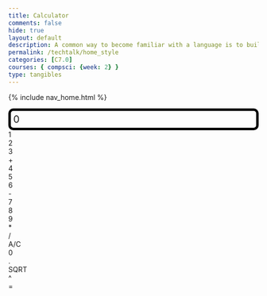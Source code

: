 ```yaml
---
title: Calculator
comments: false
hide: true
layout: default
description: A common way to become familiar with a language is to build a calculator.  This calculator shows off button with actions.
permalink: /techtalk/home_style
categories: [C7.0]
courses: { compsci: {week: 2} }
type: tangibles
---
```


<!-- 
Hack 0: Right justify result
Hack 1: Test conditions on small, big, and decimal numbers, report on findings. Fix issues.
Hack 2: Add the common math operation that is missing from calculator
Hack 3: Implement 1 number operation (ie SQRT) 
-->

<!-- 
HTML implementation of the calculator. 
-->

{% include nav_home.html %}

<!-- 
    Style and Action are aligned with HRML class definitions
    style.css contains majority of style definition (number, operation, clear, and equals)
    - The div calculator-container sets 4 elements to a row
    Background is credited to Vanta JS and is implemented at bottom of this page
-->
<style>
  .calculator-output {
    /* calulator output 
      top bar shows the results of the calculator;
      result to take up the entirety of the first row;
      span defines 4 columns and 1 row
    */
    grid-column: span 4;
    grid-row: span 1;
  
    border-radius: 10px;
    padding: 0.25em;
    font-size: 20px;
    border: 5px solid black;
  
    display: flex;
    align-items: center;
  }
</style>

<!-- Add a container for the animation -->
<div id="animation">
  <div class="calculator-container">
      <!--result-->
      <div class="calculator-output" id="output">0</div>
      <!--row 1-->
      <div class="calculator-number">1</div>
      <div class="calculator-number">2</div>
      <div class="calculator-number">3</div>
      <div class="calculator-operation">+</div>
      <!--row 2-->
      <div class="calculator-number">4</div>
      <div class="calculator-number">5</div>
      <div class="calculator-number">6</div>
      <div class="calculator-operation">-</div>
      <!--row 3-->
      <div class="calculator-number">7</div>
      <div class="calculator-number">8</div>
      <div class="calculator-number">9</div>
      <div class="calculator-operation">*</div>
      <div class="calculator-operation">/</div>
      <!--row 4-->
      <div class="calculator-clear">A/C</div>
      <div class="calculator-number">0</div>
      <div class="calculator-number">.</div>
      <div class="calculator-operation">SQRT</div>
      <div class="calculator-operation">^</div>
      <div class="calculator-equals">=</div>
  </div>
</div>

<!-- JavaScript (JS) implementation of the calculator. -->
<script>
// initialize important variables to manage calculations
var firstNumber = null;
var operator = null;
var nextReady = true;
// build objects containing key elements
const output = document.getElementById("output");
const numbers = document.querySelectorAll(".calculator-number");
const operations = document.querySelectorAll(".calculator-operation");
const clear = document.querySelectorAll(".calculator-clear");
const equals = document.querySelectorAll(".calculator-equals");

// Number buttons listener
numbers.forEach(button => {
  button.addEventListener("click", function() {
    number(button.textContent);
  });
});

// Number action
function number (value) { // function to input numbers into the calculator
    if (value != ".") {
        if (nextReady == true) { // nextReady is used to tell the computer when the user is going to input a completely new number
            output.innerHTML = value;
            if (value != "0") { // if statement to ensure that there are no multiple leading zeroes
                nextReady = false;
            }
        } else {
            output.innerHTML = output.innerHTML + value; // concatenation is used to add the numbers to the end of the input
        }
    } else { // special case for adding a decimal; can't have two decimals
        if (output.innerHTML.indexOf(".") == -1) {
            output.innerHTML = output.innerHTML + value;
            nextReady = false;
        }
    }
}

// Operation buttons listener
operations.forEach(button => {
  button.addEventListener("click", function() {
    operation(button.textContent);
  });
});

// Operator action
function operation (choice) { // function to input operations into the calculator
    if (firstNumber == null) { // once the operation is chosen, the displayed number is stored into the variable firstNumber
        firstNumber = parseInt(output.innerHTML);
        nextReady = true;
        operator = choice;
        return; // exits function
    }
    // occurs if there is already a number stored in the calculator
    firstNumber = calculate(firstNumber, parseFloat(output.innerHTML)); 
    operator = choice;
    output.innerHTML = firstNumber.toString();
    nextReady = true;
}

// Calculator
function calculate (first, second) { // function to calculate the result of the equation
    let result = 0;
    switch (operator) {
        case "+":
            result = first + second;
            break;
        case "-":
            result = first - second;
            break;
        case "*":
            result = first * second;
            break;
        case "/":
            result = first / second;
            break;
        default: 
            break;
        case "SQRT":
            result = Math.sqrt(first);
            break;
        case "^":
            result = first ** second;
            break;
    }
    return result;
}

// Equals button listener
equals.forEach(button => {
  button.addEventListener("click", function() {
    equal();
  });
});

// Equal action
function equal () { // function used when the equals button is clicked; calculates equation and displays it
    firstNumber = calculate(firstNumber, parseFloat(output.innerHTML));
    output.innerHTML = firstNumber.toString();
    nextReady = true;
}

// Clear button listener
clear.forEach(button => {
  button.addEventListener("click", function() {
    clearCalc();
  });
});

// A/C action
function clearCalc () { // clears calculator
    firstNumber = null;
    output.innerHTML = "0";
    nextReady = true;
}
</script>

<!-- 
Vanta animations just for fun, load JS onto the page
-->
<script src="/student/images/js-files/three.r119.min.js"></script>
<script src="/student/images/js-files/vanta.halo.min.js"></script>
<script src="/student/images/js-files/vanta.birds.min.js"></script>
<script src="/student/images/js-files/vanta.net.min.js"></script>
<script src="/student/images/js-files/vanta.rings.min.js"></script>

<script>
// setup vanta scripts as functions
var vantaInstances = {
  halo: VANTA.HALO,
  birds: VANTA.BIRDS,
  net: VANTA.NET,
  rings: VANTA.RINGS
};

// obtain a random vanta function
var vantaInstance = vantaInstances[Object.keys(vantaInstances)[Math.floor(Math.random() * Object.keys(vantaInstances).length)]];

// run the animation
vantaInstance({
  el: "#animation",
  mouseControls: true,
  touchControls: true,
  gyroControls: false
});
</script>

